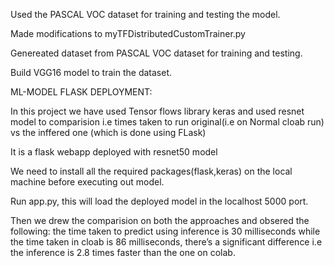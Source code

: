 Used the PASCAL VOC dataset for training and testing the model.

Made modifications to myTFDistributedCustomTrainer.py

Genereated dataset from PASCAL VOC dataset for training and testing.

Build VGG16 model to train the dataset.

ML-MODEL FLASK DEPLOYMENT:

In this project we have used Tensor flows library keras and used resnet model  to comparision i.e times taken to run original(i.e on Normal cloab run) vs the inffered one (which is done using FLask)

It is a flask webapp deployed with resnet50 model

We need to install all the required packages(flask,keras) on the local machine before executing out model.

Run app.py, this will load the deployed model in the localhost 5000 port.

Then we drew the comparision on both the approaches and obsered the following: the time taken to predict using inference is 30 milliseconds while the time taken in cloab is 86 milliseconds, there’s a significant difference i.e the inference is 2.8 times faster than the one on colab.

